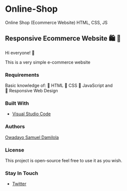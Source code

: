 # Online-Shop
Online Shop (Ecommerce Website) HTML, CSS, JS


## Responsive Ecommerce Website :shopping: :open_file_folder:
Hi everyone! :purple_heart:

This is a very simple e-commerce website

### Requirements
Basic knowledge of:
:star2: HTML
:star2: CSS
:star2: JavaScript and  
:star2: Responsive Web Design
### Built With
- [Visual Studio Code](https://code.visualstudio.com)

### Authors 
[Owadayo Samuel Damilola](https://github.com/OdevLAB)

### License
This project is open-source feel free to use it as you wish.

### Stay In Touch
- [Twitter](https://twitter.com/samdam10)